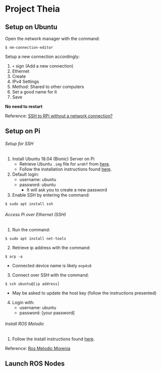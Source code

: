 # Project Theia

## Setup on Ubuntu
Open the network manager with the command: 
```
$ nm-connection-editor
```

Setup a new connection accordingly:
1. `+` sign (Add a new connection)
2. Ethernet
3. Create
4. IPv4 Settings
5. Method: Shared to other computers
6. Set a good name for it
7. Save

**No need to restart**

Reference: [SSH to RPi without a network connection?](https://raspberrypi.stackexchange.com/questions/3867/ssh-to-rpi-without-a-network-connection/53823#53823)

## Setup on Pi

###### Setup for SSH
1. Install Ubuntu 18.04 (Bionic) Server on Pi
   - Retrieve Ubuntu `.img` file for `armhf` from [here](https://wiki.ubuntu/com/ARM/RaspberryPi).
   - Follow the installation instructions found [here](https://www.raspberrypi.org/documentation/installation/installing-images/README.md).
2. Default login:
   - username: ubuntu
   - password: ubuntu
     - It will ask you to create a new password
3. Enable SSH by entering the command:
```
$ sudo apt install ssh
```

###### Access Pi over Ethernet (SSH)
1. Run the command:
```
$ sudo apt install net-tools
```
2. Retrieve ip address with the command: 
```
$ arp -a
```
   - Connected device name is likely `enp4s0`
3. Connect over SSH with the command:
```
$ ssh ubuntu@[ip address]
```
   - May be asked to update the host key (follow the instructions presented)
4. Login with:
   - username: ubuntu
   - password: [your password]

###### Install ROS Melodic
1. Follow the install instructions found [here](http://wiki.ros.org/melodic/Installation/Ubuntu).

Reference: [Ros Melodic Morenia](https://http://wiki.ros.org/melodic#Platforms)

## Launch ROS Nodes

